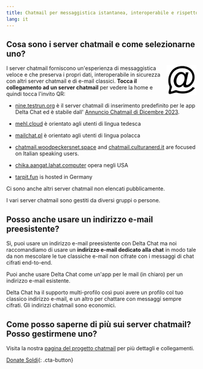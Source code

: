 ```yaml
---
title: Chatmail per messaggistica istantanea, interoperabile e rispettoso della privacy
lang: it
---
```



## Cosa sono i server chatmail e come selezionarne uno?

<img alt="Chatmail logo" src="../assets/logos/chatmail.svg" width="80" style="float:right;" />

I server chatmail forniscono un'esperienza di messaggistica veloce e che preserva i propri dati,
interoperabile in sicurezza con altri server chatmail e di e-mail classici.
**Tocca il collegamento ad un server chatmail** per vedere la home e quindi tocca l'invito QR:

- [nine.testrun.org](https://nine.testrun.org) è il server chatmail di inserimento predefinito
per le app Delta Chat ed è stabile dall' [Annuncio Chatmail di Dicembre 2023](https://delta.chat/en/2023-12-13-chatmail).

- [mehl.cloud](https://mehl.cloud) è orientato agli utenti di lingua tedesca

- [mailchat.pl](https://mailchat.pl) è orientato agli utenti di lingua polacca

- [chatmail.woodpeckersnet.space](https://chatmail.woodpeckersnest.space/)
  and [chatmail.culturanerd.it](https://chatmail.culturanerd.it)
  are focused on Italian speaking users.

- [chika.aangat.lahat.computer](https://chika.aangat.lahat.computer/) opera negli USA

- [tarpit.fun](https://tarpit.fun) is hosted in Germany


Ci sono anche altri server chatmail non elencati pubblicamente.

I vari server chatmail sono gestiti da diversi gruppi o persone.


## Posso anche usare un indirizzo e-mail preesistente?

Sì, puoi usare un indirizzo e-mail preesistente con Delta Chat
ma noi raccomandiamo di usare un **indirizzo e-mail dedicato alla chat**
in modo tale da non mescolare le tue classiche e-mail non cifrate
con i messaggi di chat cifrati end-to-end.

Puoi anche usare Delta Chat come un'app per le mail (in chiaro) per un indirizzo e-mail esistente.

Delta Chat ha il supporto multi-profilo così puoi avere
un profilo col tuo classico indirizzo e-mail,
e un altro per chattare con messaggi sempre cifrati.
Gli indirizzi chatmail sono economici.

## Come posso saperne di più sui server chatmail? Posso gestirmene uno?

Visita la nostra [pagina del progetto chatmail](https://chatmail.at)
per più dettagli e collegamenti.

[Donate Soldi](donate){: .cta-button}
